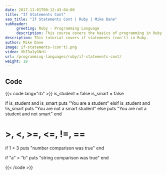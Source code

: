 ```yaml
---
date: 2017-11-01T00:12:43-04:00
title: "If Statements Cont"
seo_title: "If Statements Cont | Ruby | Mike Dane"
subheader:
     greeting: Ruby - Programming Language
     description: This course covers the basics of programming in Ruby. Work your way through the videos/articles and I'll teach you everything you need to know to start your programming journey!
description: This tutorial covers if statements (con't) in Ruby.
author: Mike Dane
image: if-statements-(con't).png
video: VhI3a1yGNrU
url: /programming-languages/ruby/if-statements-cont/
weight: 18
---
```


## Code

{{< code lang="rb" >}}
is_student = false
is_smart = false

if is_student and is_smart
	puts "You are a student"
elsif is_student and !is_smart
	puts "You are not a smart student"
else
	puts "You are not a student and not smart"
end

# >, <, >=, <=, !=, ==
if 1 > 3
	puts "number comparison was true"
end

if "a" > "b"
     puts "string comparison was true"
end

{{< /code >}}